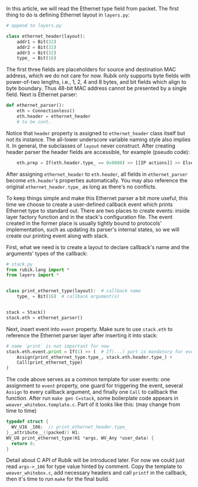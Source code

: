 In this article, we will read the Ethernet type field from packet. The first thing to do is defining Ethernet layout in `layers.py`:
```python
# append to layers.py

class ethernet_header(layout):
    addr1 = Bit(32)
    addr2 = Bit(32)
    addr3 = Bit(32)
    type_ = Bit(16)
```

The first three fields are placeholders for source and destination MAC address, which we do not care for now. Rubik only supports byte fields with power-of-two lengths, i.e., 1, 2, 4 and 8 bytes, and bit fields which align to byte boundary. Thus 48-bit MAC address cannot be presented by a single field. Next is Ethernet parser:
```python
def ethernet_parser():
    eth = Connectionless()
    eth.header = ethernet_header
    # to be cont.
```

Notice that `header` property is assigned to `ethernet_header` class itself but not its instance. The all-lower underscore variable naming style also implies it. In general, the subclasses of `layout` never construct. After creating header parser the header fields are accessible, for example (pseudo code):
```python
    eth.prep = If(eth.header.type_ == 0x0800) >> [[IP actions]] >> Else() >> ...
```

After assigning `ethernet_header` to `eth.header`, all fields in `ethernet_parser` become `eth.header`'s properties automatically. You may also reference the original `ethernet_header.type_` as long as there's no conflicts.

To keep things simple and make this Ethernet parser a bit more useful, this time we choose to create a user-defined callback event which prints Ethernet type to standard out. There are two places to create events: inside layer factory function and in the stack's configuration file. The event created in the former place is usually tightly bound to protocols' implementation, such as updating its parser's internal states, so we will create our printing event along with stack.

First, what we need is to create a layout to declare callback's name and the arguments' types of the callback:
```python
# stack.py
from rubik.lang import *
from layers import *


class print_ethernet_type(layout):  # callback name
    type_ = Bit(16)  # callback argument(s)


stack = Stack()
stack.eth = ethernet_parser()

```

Next, insert event into `event` property. Make sure to use `stack.eth` to reference the Ethernet parser layer after inserting it into stack:
```python
# name `print` is not important for now
stack.eth.event.print = If(1) >> (  # If(...) part is mandatory for event even it's literally true
    Assign(print_ethernet_type.type_, stack.eth.header.type_) +
    Call(print_ethernet_type)
)
```

The code above serves as a common template for user events: one assignment to `event` property, one guard for triggering the event, several `Assign` to every callback argument, and finally one `Call` to callback the function. After run `make gen C=stack`, some boilerplate code appears in `weaver_whitebox.template.c`. Part of it looks like this: (may change from time to time)
```C
typedef struct {
  WV_U16 _106;  // print_ethernet_header.type_
}__attribute__((packed)) H1;
WV_U8 print_ethernet_type(H1 *args, WV_Any *user_data) {
  return 0;
}
```

Detail about C API of Rubik will be introduced later. For now we could just read `args->_106` for type value hinted by comment. Copy the template to `weaver_whitebox.c`, add necessary headers and call `printf` in the callback, then it's time to run `make` for the final build.